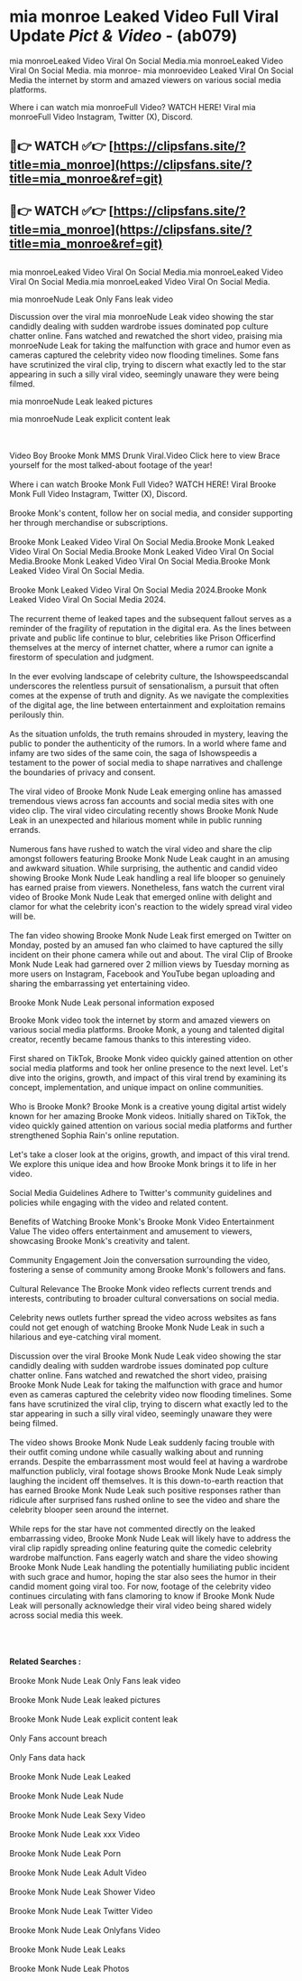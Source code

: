 # mia monroe Leaked Video Full Viral Update *Pict & Video* - (ab079)

mia monroeLeaked Video Viral On Social Media.mia monroeLeaked Video Viral On Social Media.
mia monroe- mia monroevideo Leaked Viral On Social Media the internet by storm and amazed viewers on various social media platforms.

Where i can watch mia monroeFull Video? WATCH HERE! Viral mia monroeFull Video Instagram, Twitter (X), Discord.

## 🔴👉 WATCH ✅👉 [https://clipsfans.site/?title=mia_monroe](https://clipsfans.site/?title=mia_monroe&ref=git)


## 🔴👉 WATCH ✅👉 [https://clipsfans.site/?title=mia_monroe](https://clipsfans.site/?title=mia_monroe&ref=git)
##


mia monroeLeaked Video Viral On Social Media.mia monroeLeaked Video Viral On Social Media.mia monroeLeaked Video Viral On Social Media.

mia monroeNude Leak Only Fans leak video


Discussion over the viral mia monroeNude Leak video showing the star candidly dealing with sudden wardrobe issues dominated pop culture chatter online. Fans watched and rewatched the short video, praising mia monroeNude Leak for taking the malfunction with grace and humor even as cameras captured the celebrity video now flooding timelines. Some fans have scrutinized the viral clip, trying to discern what exactly led to the star appearing in such a silly viral video, seemingly unaware they were being filmed.


mia monroeNude Leak leaked pictures

mia monroeNude Leak explicit content leak

  <br>

  <br>
Video Boy Brooke Monk MMS Drunk Viral.Video Click here to view Brace yourself for the most talked-about footage of the year!
<br><br>
Where i can watch Brooke Monk Full Video? WATCH HERE! Viral Brooke Monk Full Video Instagram, Twitter (X), Discord.
<br><br>
Brooke Monk's content, follow her on social media, and consider supporting her through merchandise or subscriptions.
<br><br>
Brooke Monk Leaked Video Viral On Social Media.Brooke Monk Leaked Video Viral On Social Media.Brooke Monk Leaked Video Viral On Social Media.Brooke Monk Leaked Video Viral On Social Media.Brooke Monk Leaked Video Viral On Social Media.
<br><br>
Brooke Monk Leaked Video Viral On Social Media 2024.Brooke Monk Leaked Video Viral On Social Media 2024.
<br><br>
The recurrent theme of leaked tapes and the subsequent fallout serves as a reminder of the fragility of reputation in the digital era. As the lines between private and public life continue to blur, celebrities like Prison Officerfind themselves at the mercy of internet chatter, where a rumor can ignite a firestorm of speculation and judgment.
<br><br>
In the ever evolving landscape of celebrity culture, the Ishowspeedscandal underscores the relentless pursuit of sensationalism, a pursuit that often comes at the expense of truth and dignity. As we navigate the complexities of the digital age, the line between entertainment and exploitation remains perilously thin.
<br><br>
As the situation unfolds, the truth remains shrouded in mystery, leaving the public to ponder the authenticity of the rumors. In a world where fame and infamy are two sides of the same coin, the saga of Ishowspeedis a testament to the power of social media to shape narratives and challenge the boundaries of privacy and consent.
<br><br>
The viral video of Brooke Monk Nude Leak emerging online has amassed tremendous views across fan accounts and social media sites with one video clip. The viral video circulating recently shows Brooke Monk Nude Leak in an unexpected and hilarious moment while in public running errands.
<br><br>
Numerous fans have rushed to watch the viral video and share the clip amongst followers featuring Brooke Monk Nude Leak caught in an amusing and awkward situation. While surprising, the authentic and candid video showing Brooke Monk Nude Leak handling a real life blooper so genuinely has earned praise from viewers. Nonetheless, fans watch the current viral video of Brooke Monk Nude Leak that emerged online with delight and clamor for what the celebrity icon's reaction to the widely spread viral video will be.
<br><br>
The fan video showing Brooke Monk Nude Leak first emerged on Twitter on Monday, posted by an amused fan who claimed to have captured the silly incident on their phone camera while out and about. The viral Clip of Brooke Monk Nude Leak had garnered over 2 million views by Tuesday morning as more users on Instagram, Facebook and YouTube began uploading and sharing the embarrassing yet entertaining video.
<br><br>
Brooke Monk Nude Leak personal information exposed

Brooke Monk video took the internet by storm and amazed viewers on various social media platforms. Brooke Monk, a young and talented digital creator, recently became famous thanks to this interesting video.
<br><br>
First shared on TikTok, Brooke Monk video quickly gained attention on other social media platforms and took her online presence to the next level. Let's dive into the origins, growth, and impact of this viral trend by examining its concept, implementation, and unique impact on online communities.
<br><br>
Who is Brooke Monk? Brooke Monk is a creative young digital artist widely known for her amazing Brooke Monk videos. Initially shared on TikTok, the video quickly gained attention on various social media platforms and further strengthened Sophia Rain's online reputation.
<br><br>
Let's take a closer look at the origins, growth, and impact of this viral trend. We explore this unique idea and how Brooke Monk brings it to life in her video.
<br><br>
Social Media Guidelines Adhere to Twitter's community guidelines and policies while engaging with the video and related content.
<br><br>
Benefits of Watching Brooke Monk's Brooke Monk Video Entertainment Value The video offers entertainment and amusement to viewers, showcasing Brooke Monk's creativity and talent.
<br><br>
Community Engagement Join the conversation surrounding the video, fostering a sense of community among Brooke Monk's followers and fans.
<br><br>
Cultural Relevance The Brooke Monk video reflects current trends and interests, contributing to broader cultural conversations on social media.
<br><br>
Celebrity news outlets further spread the video across websites as fans could not get enough of watching Brooke Monk Nude Leak in such a hilarious and eye-catching viral moment.
<br><br>
Discussion over the viral Brooke Monk Nude Leak video showing the star candidly dealing with sudden wardrobe issues dominated pop culture chatter online. Fans watched and rewatched the short video, praising Brooke Monk Nude Leak for taking the malfunction with grace and humor even as cameras captured the celebrity video now flooding timelines. Some fans have scrutinized the viral clip, trying to discern what exactly led to the star appearing in such a silly viral video, seemingly unaware they were being filmed.
<br><br>
The video shows Brooke Monk Nude Leak suddenly facing trouble with their outfit coming undone while casually walking about and running errands. Despite the embarrassment most would feel at having a wardrobe malfunction publicly, viral footage shows Brooke Monk Nude Leak simply laughing the incident off themselves. It is this down-to-earth reaction that has earned Brooke Monk Nude Leak such positive responses rather than ridicule after surprised fans rushed online to see the video and share the celebrity blooper seen around the internet.
<br><br>
While reps for the star have not commented directly on the leaked embarrassing video, Brooke Monk Nude Leak will likely have to address the viral clip rapidly spreading online featuring quite the comedic celebrity wardrobe malfunction. Fans eagerly watch and share the video showing Brooke Monk Nude Leak handling the potentially humiliating public incident with such grace and humor, hoping the star also sees the humor in their candid moment going viral too. For now, footage of the celebrity video continues circulating with fans clamoring to know if Brooke Monk Nude Leak will personally acknowledge their viral video being shared widely across social media this week.
<br><br>

<br><br>
<strong>Related Searches :</strong>
<br><br>
Brooke Monk Nude Leak Only Fans leak video
<br><br>
Brooke Monk Nude Leak leaked pictures
<br><br>
Brooke Monk Nude Leak explicit content leak
<br><br>
Only Fans account breach
<br><br>
Only Fans data hack
<br><br>
Brooke Monk Nude Leak Leaked
<br><br>
Brooke Monk Nude Leak Nude
<br><br>
Brooke Monk Nude Leak Sexy Video
<br><br>
Brooke Monk Nude Leak xxx Video
<br><br>
Brooke Monk Nude Leak Porn
<br><br>
Brooke Monk Nude Leak Adult Video
<br><br>
Brooke Monk Nude Leak Shower Video
<br><br>
Brooke Monk Nude Leak Twitter Video
<br><br>
Brooke Monk Nude Leak Onlyfans Video
<br><br>
Brooke Monk Nude Leak Leaks
<br><br>
Brooke Monk Nude Leak Photos